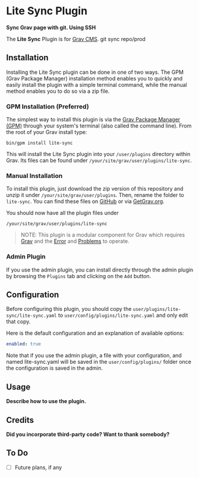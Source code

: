 # Lite Sync Plugin

**Sync Grav page with git. Using SSH**

The **Lite Sync** Plugin is for [Grav CMS](http://github.com/getgrav/grav). git sync repo/prod

## Installation

Installing the Lite Sync plugin can be done in one of two ways. The GPM (Grav Package Manager) installation method enables you to quickly and easily install the plugin with a simple terminal command, while the manual method enables you to do so via a zip file.

### GPM Installation (Preferred)

The simplest way to install this plugin is via the [Grav Package Manager (GPM)](http://learn.getgrav.org/advanced/grav-gpm) through your system's terminal (also called the command line).  From the root of your Grav install type:

    bin/gpm install lite-sync

This will install the Lite Sync plugin into your `/user/plugins` directory within Grav. Its files can be found under `/your/site/grav/user/plugins/lite-sync`.

### Manual Installation

To install this plugin, just download the zip version of this repository and unzip it under `/your/site/grav/user/plugins`. Then, rename the folder to `lite-sync`. You can find these files on [GitHub](https://github.com/darkiron/grav-plugin-lite-sync) or via [GetGrav.org](http://getgrav.org/downloads/plugins#extras).

You should now have all the plugin files under

    /your/site/grav/user/plugins/lite-sync
	
> NOTE: This plugin is a modular component for Grav which requires [Grav](http://github.com/getgrav/grav) and the [Error](https://github.com/getgrav/grav-plugin-error) and [Problems](https://github.com/getgrav/grav-plugin-problems) to operate.

### Admin Plugin

If you use the admin plugin, you can install directly through the admin plugin by browsing the `Plugins` tab and clicking on the `Add` button.

## Configuration

Before configuring this plugin, you should copy the `user/plugins/lite-sync/lite-sync.yaml` to `user/config/plugins/lite-sync.yaml` and only edit that copy.

Here is the default configuration and an explanation of available options:

```yaml
enabled: true
```

Note that if you use the admin plugin, a file with your configuration, and named lite-sync.yaml will be saved in the `user/config/plugins/` folder once the configuration is saved in the admin.

## Usage

**Describe how to use the plugin.**

## Credits

**Did you incorporate third-party code? Want to thank somebody?**

## To Do

- [ ] Future plans, if any

